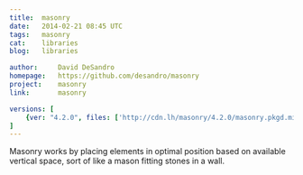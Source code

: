 ```yaml
---
title:	masonry
date:	2014-02-21 08:45 UTC
tags:	masonry
cat:	libraries
blog:	libraries

author:		David DeSandro
homepage:	https://github.com/desandro/masonry
project:	masonry
link:		masonry

versions: [
	{ver: "4.2.0", files: ['http://cdn.lh/masonry/4.2.0/masonry.pkgd.min.js']},
]
---
```


Masonry works by placing elements in optimal position based on available vertical space, sort of like a mason fitting stones in a wall.